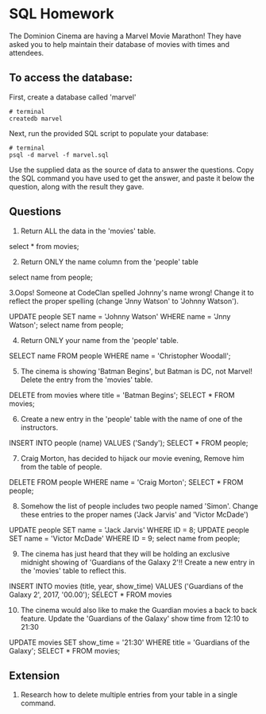 # SQL Homework

The Dominion Cinema are having a Marvel Movie Marathon! They have asked you to help maintain their database of movies with times and attendees.

## To access the database:

First, create a database called 'marvel'
```
# terminal
createdb marvel
```

Next, run the provided SQL script to populate your database:
```
# terminal
psql -d marvel -f marvel.sql
```

Use the supplied data as the source of data to answer the questions.  Copy the SQL command you have used to get the answer, and paste it below the question, along with the result they gave.

## Questions

1. Return ALL the data in the 'movies' table.

select * from movies;

2. Return ONLY the name column from the 'people' table

select name from people;

3.Oops! Someone at CodeClan spelled Johnny's name wrong! Change it to reflect the proper spelling (change 'Jnny Watson' to 'Johnny Watson').

UPDATE people SET name = 'Johnny Watson' WHERE name = 'Jnny Watson';
select name from people;

4. Return ONLY your name from the 'people' table.

SELECT name FROM people WHERE name = 'Christopher Woodall';

5. The cinema is showing 'Batman Begins', but Batman is DC, not Marvel! Delete the entry from the 'movies' table.

DELETE from movies where title = 'Batman Begins';
SELECT * FROM movies;

6. Create a new entry in the 'people' table with the name of one of the instructors.

INSERT INTO people (name) VALUES ('Sandy');
SELECT * FROM people;


7. Craig Morton, has decided to hijack our movie evening, Remove him from the table of people.

DELETE FROM people WHERE name = 'Craig Morton';
SELECT * FROM people;

8. Somehow the list of people includes two people named 'Simon'. Change these entries to the proper names ('Jack Jarvis' and 'Victor McDade')

UPDATE people SET name = 'Jack Jarvis' WHERE ID = 8;
UPDATE people SET name = 'Victor McDade' WHERE ID = 9;
select name from people;

9. The cinema has just heard that they will be holding an exclusive midnight showing of 'Guardians of the Galaxy 2'!! Create a new entry in the 'movies' table to reflect this.

INSERT INTO movies (title, year, show_time) VALUES ('Guardians of the Galaxy 2', 2017, '00.00');
SELECT * FROM movies

10. The cinema would also like to make the Guardian movies a back to back feature. Update the 'Guardians of the Galaxy' show time from 12:10 to 21:30

UPDATE movies SET show_time = '21:30' WHERE title = 'Guardians of the Galaxy';
SELECT * FROM movies;

## Extension

1. Research how to delete multiple entries from your table in a single command.
